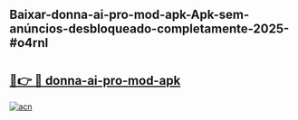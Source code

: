 ## Baixar-donna-ai-pro-mod-apk-Apk-sem-anúncios-desbloqueado-completamente-2025-#o4rnl

# <h2><a href="https://ainizakaria.my?title=donna-ai-pro-mod-apk&ref=20M">🔗👉 🔴 donna-ai-pro-mod-apk</a></h2>

[![acn](https://github.com/user-attachments/assets/0f9c940e-d8b0-45ae-aac7-cd30a18b3e1c)](https://ainizakaria.my?title=donna-ai-pro-mod-apk&ref=20M)

